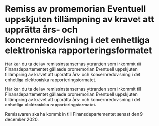 # Remiss av promemorian Eventuell uppskjuten tillämpning av kravet att upprätta års- och koncernredovisning i det enhetliga elektroniska rapporteringsformatet

Här kan du ta del av remissinstansernas yttranden som inkommit till Finansdepartementet gällande promemorian Eventuell uppskjuten tillämpning av kravet att upprätta års- och koncernredovisning i det enhetliga elektroniska rapporteringsformatet.

Här kan du ta del av remissinstansernas yttranden som inkommit till Finansdepartementet gällande promemorian Eventuell uppskjuten tillämpning av kravet att upprätta års- och koncernredovisning i det enhetliga elektroniska rapporteringsformatet.

Remissvaren ska ha kommit in till Finansdepartementet senast den 9 december 2020.
